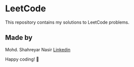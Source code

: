 # LeetCode

This repository contains my solutions to LeetCode problems.

## Made by
 Mohd. Shahreyar Nasir 
 [Linkedin](https://www.linkedin.com/in/shahreyar-nasir-764678293/)

 
   
 Happy coding! 🚀
